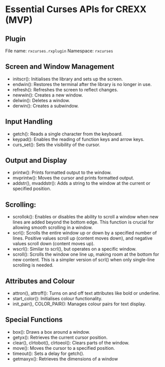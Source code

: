 # Essential Curses APIs for CREXX (MVP)

## Plugin
File name: `rxcurses.rxplugin`
Namespace: `rxcurses`

## Screen and Window Management
- initscr(): Initialises the library and sets up the screen.
- endwin(): Restores the terminal after the library is no longer in use.
- refresh(): Refreshes the screen to reflect changes.
- newwin(): Creates a new window.
- delwin(): Deletes a window.
- derwin(): Creates a subwindow.

## Input Handling
- getch(): Reads a single character from the keyboard.
- keypad(): Enables the reading of function keys and arrow keys.
- curs_set(): Sets the visibility of the cursor.

## Output and Display
- printw(): Prints formatted output to the window.
- mvprintw(): Moves the cursor and prints formatted output.
- addstr(), mvaddstr(): Adds a string to the window at the current or specified position.

## Scrolling:
- scrollok(): Enables or disables the ability to scroll a window when new lines are added beyond the bottom edge. This function is crucial for allowing smooth scrolling in a window.
- scrl(): Scrolls the entire window up or down by a specified number of lines. Positive values scroll up (content moves down), and negative values scroll down (content moves up).
- wscrl(): Similar to scrl(), but operates on a specific window.
- scroll(): Scrolls the window one line up, making room at the bottom for new content. This is a simpler version of scrl() when only single-line scrolling is needed.

## Attributes and Colour
- attron(), attroff(): Turns on and off text attributes like bold or underline.
- start_color(): Initialises colour functionality.
- init_pair(), COLOR_PAIR(): Manages colour pairs for text display.

## Special Functions
- box(): Draws a box around a window.
- getyx(): Retrieves the current cursor position.
- clear(), clrtobot(), clrtoeol(): Clears parts of the window.
- move(): Moves the cursor to a specified position.
- timeout(): Sets a delay for getch().
- getmaxyx(): Retrieves the dimensions of a window
